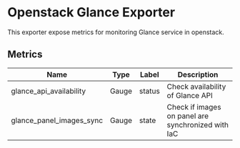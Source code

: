 # Openstack Glance Exporter

This exporter expose metrics for monitoring Glance service in openstack.

## Metrics
Name | Type | Label |Description
---------|---------|---------|-------------
glance_api_availability | Gauge | status | Check availability of Glance API
glance_panel_images_sync | Gauge | state | Check if images on panel are synchronized with IaC
